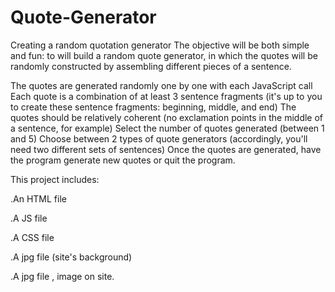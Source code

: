 # Quote-Generator
Creating a random quotation generator
The objective will be both simple and fun: to will build a random quote generator, in which the quotes will be randomly constructed by assembling different pieces of a sentence.

The quotes are generated randomly one by one with each JavaScript call
Each quote is a combination of at least 3 sentence fragments (it's up to you to create these sentence fragments: beginning, middle, and end)
The quotes should be relatively coherent (no exclamation points in the middle of a sentence, for example)
Select the number of quotes generated (between 1 and 5)
Choose between 2 types of quote generators (accordingly, you'll need two different sets of sentences)
Once the quotes are generated, have the program generate new quotes or quit the program.


This project includes:

.An HTML file

.A JS file

.A CSS file

.A jpg file (site's background)

.A jpg file , image on site.
